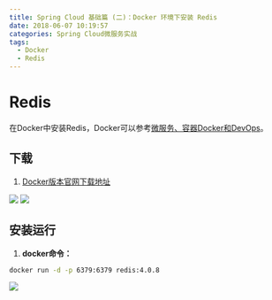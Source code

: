 ```yaml
---
title: Spring Cloud 基础篇 (二)：Docker 环境下安装 Redis
date: 2018-06-07 10:19:57
categories: Spring Cloud微服务实战
tags:
  - Docker
  - Redis
---
```

# Redis  
在Docker中安装Redis，Docker可以参考[微服务、容器Docker和DevOps](https://www.ddebug.cn/springcloud-docker-devops.html#more)。  

## 下载   
1. [Docker版本官网下载地址](https://hub.docker.com/_/redis/)   

![](http://p8hqd7oln.bkt.clouddn.com/18-6-7/22499339.jpg)
![](http://p8hqd7oln.bkt.clouddn.com/18-6-7/86926513.jpg)

## 安装运行    

1. **docker命令：**   

```bash
docker run -d -p 6379:6379 redis:4.0.8
```
![](http://p8hqd7oln.bkt.clouddn.com/18-6-7/10579186.jpg)

